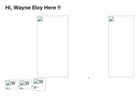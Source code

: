 ### Hi, Wayne Eloy Here !!


 <div align="center">  
   <a href="https://github.com/EloyWayne">
  <img width="44%" height="195px" src="https://github-readme-stats.vercel.app/api?username=EloyWayne&show_icons=true&count_private=true&theme=dark" /> 
  <img width="40%" height="195px" src="https://github-readme-stats.vercel.app/api/top-langs/?username=EloyWayne&layout=compact&hide_border=true&theme=dark" />
</div> 

<div display:flex>
 <img align="center" alt="Ws-Spring" height="30" width="40" src="https://cdn.jsdelivr.net/gh/devicons/devicon/icons/django/django-plain.svg" >
 <img align="center" alt="Ws-Spring" height="30" width="40"src="https://cdn.jsdelivr.net/gh/devicons/devicon/icons/python/python-original.svg" />
 <img align="center" alt="Ws-Spring" height="40" width="40"src="https://cdn.jsdelivr.net/gh/devicons/devicon/icons/java/java-original.svg" />        
</div>         

##
